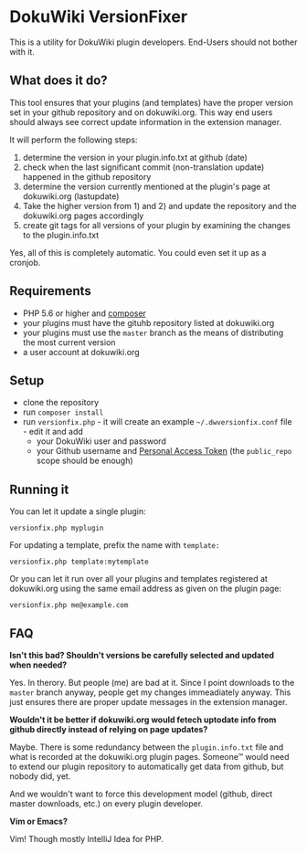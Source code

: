 # DokuWiki VersionFixer

This is a utility for DokuWiki plugin developers. End-Users should not bother with it.

## What does it do?

This tool ensures that your plugins (and templates) have the proper version set in your github repository and on dokuwiki.org. This way end users should always see correct update information in the extension manager.
 
It will perform the following steps:

1) determine the version in your plugin.info.txt at github (date)
2) check when the last significant commit (non-translation update) happened in the github repository
3) determine the version currently mentioned at the plugin's page at dokuwiki.org (lastupdate)
4) Take the higher version from 1) and 2) and update the repository and the dokuwiki.org pages accordingly
5) create git tags for all versions of your plugin by examining the changes to the plugin.info.txt

Yes, all of this is completely automatic. You could even set it up as a cronjob.

## Requirements

* PHP 5.6 or higher and [composer](https://getcomposer.org/)
* your plugins must have the gituhb repository listed at dokuwiki.org
* your plugins must use the ``master`` branch as the means of distributing the most current version
* a user account at dokuwiki.org

## Setup

* clone the repository
* run ``composer install``
* run ``versionfix.php`` - it will create an example ``~/.dwversionfix.conf`` file - edit it and add
  * your DokuWiki user and password
  * your Github username and [Personal Access Token](https://github.com/settings/tokens) (the ``public_repo`` scope should be enough)

## Running it

You can let it update a single plugin:

    versionfix.php myplugin

For updating a template, prefix the name with ``template:``
   
    versionfix.php template:mytemplate

Or you can let it run over all your plugins and templates registered at dokuwiki.org using the same email address as given on the plugin page:

    versionfix.php me@example.com

## FAQ

**Isn't this bad? Shouldn't versions be carefully selected and updated when needed?**

Yes. In therory. But people (me) are bad at it. Since I point downloads to the ``master`` branch anyway, people get my changes immeadiately anyway. This just ensures there are proper update messages in the extension manager.

**Wouldn't it be better if dokuwiki.org would fetech uptodate info from github directly instead of relying on page updates?**

Maybe. There is some redundancy between the ``plugin.info.txt`` file and what is recorded at the dokuwiki.org plugin pages. Someone™ would need to extend our plugin repository to automatically get data from github, but nobody did, yet.

And we wouldn't want to force this development model (github, direct master downloads, etc.) on every plugin developer.

**Vim or Emacs?**

Vim! Though mostly IntelliJ Idea for PHP.